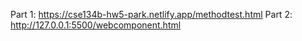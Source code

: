 Part 1: https://cse134b-hw5-park.netlify.app/methodtest.html
Part 2: http://127.0.0.1:5500/webcomponent.html